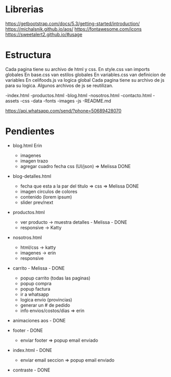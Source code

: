 # Librerias

https://getbootstrap.com/docs/5.3/getting-started/introduction/
https://michalsnik.github.io/aos/
https://fontawesome.com/icons
https://sweetalert2.github.io/#usage


# Estructura

Cada pagina tiene su archivo de html y css. 
En style.css van imports globales
En base.css van estilos globales
En variables.css van definicion de variables
En celifoods.js va logica global
Cada pagina tiene su archivo de js para su logica.
Algunos archivos de js se reutilizan.

-index.html
-productos.html
-blog.html
-nosotros.html
-contacto.html
-assets
    -css
    -data
    -fonts
    -images
    -js
-README.md


https://api.whatsapp.com/send/?phone=50689428070


# Pendientes


- blog.html Erin
    - imagenes 
    - imagen trazo 
    - agregar cuadro fecha css (UI/json) => Melissa DONE

- blog-detalles.html
    - fecha que esta a la par del titulo => css => Melissa DONE
    - imagen circulos de colores
    - contenido (lorem ipsum)
    - slider prev/next

- productos.html
    - ver producto -> muestra detalles - Melissa - DONE
    - responsive -> Katty

- nosotros.html
    - html/css -> katty
    - imagenes -> erin
    - responsive

- carrito - Melissa - DONE
    - popup carrito (todas las paginas)
    - popup compra
    - popup factura
    - ir a whatsapp
    - logica envio (provincias)
    - generar un # de pedido
    - info envios/costos/dias => erin

- animaciones aos - DONE

- footer - DONE
    - enviar footer => popup email enviado

- index.html - DONE
    - enviar email seccion => popup email enviado

- contraste - DONE
